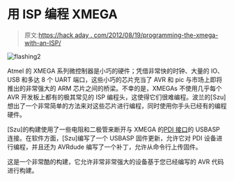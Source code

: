 # 用 ISP 编程 XMEGA

> 原文:[https://hack aday . com/2012/08/19/programming-the-xmega-with-an-ISP/](https://hackaday.com/2012/08/19/programming-the-xmega-with-an-isp/)

![](../Images/775443de9eca94f4bdc9f155662fcbfe.png "flashing2")

Atmel 的 XMEGA 系列微控制器是小巧的硬件；凭借非常快的时钟、大量的 IO、USB 和多达 8 个 UART 端口，这些小巧的芯片充当了 AVR 和 pic 与市场上即将推出的非常强大的 ARM 芯片之间的桥梁。不幸的是，XMEGAs 不使用几乎每个 AVR 开发板上都有的极其常见的 ISP 编程头，这使得它们很难编程。波兰的[Szu]想出了一个非常简单的方法来对这些芯片进行编程，同时使用你手头已经有的编程硬件。

[Szu]的构建使用了一些电阻和二极管来断开与 XMEGA 的[PDI 接口](http://support.atmel.com/bin/customer.exe?=&action=viewKbEntry&id=683)的 USBASP 连接。在软件方面，[Szu]编写了一个 USBASP 固件更新，允许它对 PDI 设备进行编程，并且还为 AVRdude 编写了一个补丁，允许从命令行上传固件。

这是一个非常酷的构建，它允许非常非常强大的设备基于您已经编写的 AVR 代码进行构建。